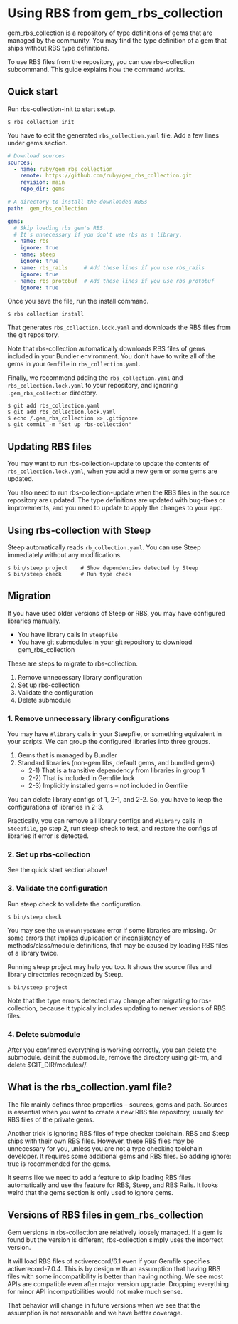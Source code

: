 # Using RBS from gem_rbs_collection

gem_rbs_collection is a repository of type definitions of gems that are managed by the community. You may find the type definition of a gem that ships without RBS type definitions.

To use RBS files from the repository, you can use rbs-collection subcommand. This guide explains how the command works.

## Quick start

Run rbs-collection-init to start setup.

```
$ rbs collection init
```

You have to edit the generated `rbs_collection.yaml` file. Add a few lines under gems section.

```yaml
# Download sources
sources:
  - name: ruby/gem_rbs_collection
    remote: https://github.com/ruby/gem_rbs_collection.git
    revision: main
    repo_dir: gems

# A directory to install the downloaded RBSs
path: .gem_rbs_collection

gems:
  # Skip loading rbs gem's RBS.
  # It's unnecessary if you don't use rbs as a library.
  - name: rbs
    ignore: true
  - name: steep
    ignore: true
  - name: rbs_rails     # Add these lines if you use rbs_rails
    ignore: true
  - name: rbs_protobuf  # Add these lines if you use rbs_protobuf
    ignore: true
```

Once you save the file, run the install command.

```
$ rbs collection install
```

That generates `rbs_collection.lock.yaml` and downloads the RBS files from the git repository.

Note that rbs-collection automatically downloads RBS files of gems included in your Bundler environment. You don't have to write all of the gems in your `Gemfile` in `rbs_collection.yaml`.

Finally, we recommend adding the `rbs_collection.yaml` and `rbs_collection.lock.yaml` to your repository, and ignoring `.gem_rbs_collection` directory.

```
$ git add rbs_collection.yaml
$ git add rbs_collection.lock.yaml
$ echo /.gem_rbs_collection >> .gitignore
$ git commit -m "Set up rbs-collection"
```

## Updating RBS files

You may want to run rbs-collection-update to update the contents of `rbs_collection.lock.yaml`, when you add a new gem or some gems are updated.

You also need to run rbs-collection-update when the RBS files in the source repository are updated. The type definitions are updated with bug-fixes or improvements, and you need to update to apply the changes to your app.

## Using rbs-collection with Steep

Steep automatically reads `rb_collection.yaml`. You can use Steep immediately without any modifications.

```
$ bin/steep project    # Show dependencies detected by Steep
$ bin/steep check      # Run type check
```

## Migration

If you have used older versions of Steep or RBS, you may have configured libraries manually.

* You have library calls in `Steepfile`
* You have git submodules in your git repository to download gem_rbs_collection

These are steps to migrate to rbs-collection.

1. Remove unnecessary library configuration
2. Set up rbs-collection
3. Validate the configuration
4. Delete submodule

### 1. Remove unnecessary library configurations

You may have `#library` calls in your Steepfile, or something equivalent in your scripts. We can group the configured libraries into three groups.

1. Gems that is managed by Bundler
2. Standard libraries (non-gem libs, default gems, and bundled gems)
    * 2-1) That is a transitive dependency from libraries in group 1
    * 2-2) That is included in Gemfile.lock
    * 2-3) Implicitly installed gems – not included in Gemfile

You can delete library configs of 1, 2-1, and 2-2. So, you have to keep the configurations of libraries in 2-3.

Practically, you can remove all library configs and `#library` calls in `Steepfile`, go step 2, run steep check to test, and restore the configs of libraries if error is detected.

### 2. Set up rbs-collection

See the quick start section above!

### 3. Validate the configuration

Run steep check to validate the configuration.

```
$ bin/steep check
```

You may see the `UnknownTypeName` error if some libraries are missing. Or some errors that implies duplication or inconsistency of methods/class/module definitions, that may be caused by loading RBS files of a library twice.

Running steep project may help you too. It shows the source files and library directories recognized by Steep.

```
$ bin/steep project
```

Note that the type errors detected may change after migrating to rbs-collection, because it typically includes updating to newer versions of RBS files.

### 4. Delete submodule

After you confirmed everything is working correctly, you can delete the submodule. deinit the submodule, remove the directory using git-rm, and delete $GIT_DIR/modules/<name>/.

## What is the rbs_collection.yaml file?

The file mainly defines three properties – sources, gems and path. Sources is essential when you want to create a new RBS file repository, usually for RBS files of the private gems.

Another trick is ignoring RBS files of type checker toolchain. RBS and Steep ships with their own RBS files. However, these RBS files may be unnecessary for you, unless you are not a type checking toolchain developer. It requires some additional gems and RBS files. So adding ignore: true is recommended for the gems.

It seems like we need to add a feature to skip loading RBS files automatically and use the feature for RBS, Steep, and RBS Rails. It looks weird that the gems section is only used to ignore gems.

## Versions of RBS files in gem_rbs_collection

Gem versions in rbs-collection are relatively loosely managed. If a gem is found but the version is different, rbs-collection simply uses the incorrect version.

It will load RBS files of activerecord/6.1 even if your Gemfile specifies activerecord-7.0.4. This is by design with an assumption that having RBS files with some incompatibility is better than having nothing. We see most APIs are compatible even after major version upgrade. Dropping everything for minor API incompatibilities would not make much sense.

That behavior will change in future versions when we see that the assumption is not reasonable and we have better coverage.
